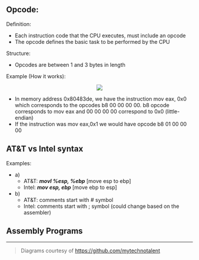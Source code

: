## Opcode:
Definition:
- Each instruction code that the CPU executes, must include an opcode
- The opcode defines the basic task to be performed by the CPU

Structure:
- Opcodes are between 1 and 3 bytes in length

Example (How it works):

<div align="center"><img src="https://user-images.githubusercontent.com/83297038/216739183-741e509f-c38d-4dc4-b8c9-67d3d8d29364.png"></img></div>		

- In memory address 0x80483de, we have the instruction mov eax, 0x0 which corresponds to the opcodes b8 00 00 00 00. b8 opcode corresponds to mov eax and 00 00 00 00 correspond to 0x0 (little-endian)
- If the instruction was mov eax,0x1 we would have opcode b8 01 00 00 00

## AT&T vs Intel syntax
Examples:
- a) 
	- AT&T: ***movl %esp, %ebp***  [move esp to ebp]
	- Intel: ***mov esp, ebp***  [move ebp to esp]
- b)
	- AT&T: comments start with # symbol
	- Intel: comments start with ; symbol (could change based on the assembler)

## Assembly Programs



---
> Diagrams courtesy of https://github.com/mytechnotalent
